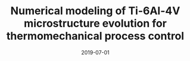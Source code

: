 ---
title: "Numerical modeling of Ti-6Al-4V microstructure evolution for thermomechanical process control"
collection: publications
permalink: /publication/2019-07-01-numformConf
date: 2019-07-01
venue: 'Proceedings of NUMIFORM 2019: The 13th International Conference on Numerical Methods in Industrial Forming Processes'
link: 'https://par.nsf.gov/biblio/10104817'
# citation: 'Bhatt, S, Baskaran, A, Lewis, D, and Maniatty, A. Numerical modeling of Ti-6Al-4V microstructure evolution for thermomechanical process control. <i>Proceedings of NUMIFORM 2019: The 13th International Conference on Numerical Methods in Industrial Forming Processes</i>'
---